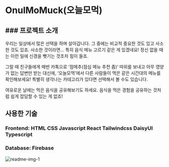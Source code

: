 # OnulMoMuck(오늘모먹)

## ### 프로젝트 소개

우리는 일상에서 많은 선택을 하며 살아갑니다. 그 중에는 비교적 중요한 것도 있고 사소한 것도 있죠. 사소한 것이라면… 특히 음식 메뉴 고르기 같은 게 있겠네요! 정신 없을 때는 이런 일에 신경을 뺏기는 것조차 힘이 들죠.

그럴 때 친구들에게 매번 카톡으로 ‘점메추(점심 메뉴 추천 좀)’ 따위를 보내고 아무 영양가 없는 답변만 받는 대신에, ‘오늘모먹’에서 다른 사람들이 먹은 같은 시간대의 메뉴를 확인해보세요! 특별히 생각나는 카테고리가 있다면 선택해서 볼 수도 있습니다.

여유로운 날에는 먹은 음식을 공유해보기도 하세요. 음식을 먹은 경험을 공유하는 것처럼 쉽게 잡담할 수 있는 게 없죠!

## 사용한 기술

### Frontend: HTML CSS Javascript React Tailwindcss DaisyUI Typescript

### Database: Firebase

![readme-img-1](https://github.com/cloudedpanther/onulmomuck/assets/76900250/540da37b-decc-4968-b9a5-8ebd9d09d592)
